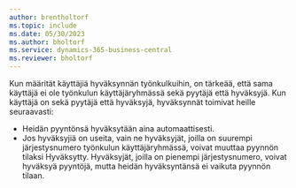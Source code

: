 ```yaml
---
author: brentholtorf
ms.topic: include
ms.date: 05/30/2023
ms.author: bholtorf
ms.service: dynamics-365-business-central
ms.reviewer: bholtorf
---
```


Kun määrität käyttäjiä hyväksynnän työnkulkuihin, on tärkeää, että sama käyttäjä ei ole työnkulun käyttäjäryhmässä sekä pyytäjä että hyväksyjä. Kun käyttäjä on sekä pyytäjä että hyväksyjä, hyväksynnät toimivat heille seuraavasti:

* Heidän pyyntönsä hyväksytään aina automaattisesti.
* Jos hyväksyjiä on useita, vain ne hyväksyjät, joilla on suurempi järjestysnumero työnkulun käyttäjäryhmässä, voivat muuttaa pyynnön tilaksi Hyväksytty. Hyväksyjät, joilla on pienempi järjestysnumero, voivat hyväksyä pyyntöjä, mutta heidän hyväksyntänsä ei vaikuta pyynnön tilaan.
